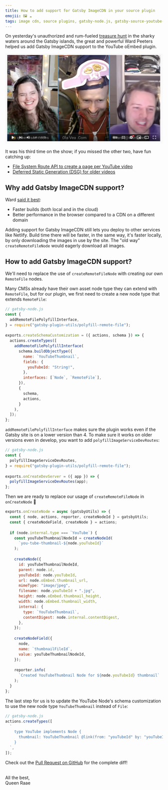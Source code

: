 ```yaml
---
title: How to add support for Gatsby ImageCDN in your source plugin
emojii: 🖼 ☁️
tags: image cdn, source plugins, gatsby-node.js, gatsby-source-youtube-oembed, images, createRemoteFileNode
---
```


On yesterday's unauthorized and rum-fueled [treasure hunt](https://youtu.be/IDW2IfaHGIs) in the sharky waters around the Gatsby islands, the great and powerful Ward Peeters helped us add Gatsby ImageCDN support to the YouTube oEmbed plugin.

[![Screengrab of stream](./youtube-screengrab.jpg)](https://youtu.be/IDW2IfaHGIs)

It was his third time on the show; if you missed the other two, have fun catching up:

- [File System Route API to create a page per YouTube video](https://youtu.be/TX5XPuHhz9o)
- [Deferred Static Generation (DSG) for older videos](https://youtu.be/UsSJ_QNp6uo)

## Why add Gatsby ImageCDN support?

Ward [said it best](https://youtu.be/IDW2IfaHGIs?t=4345):

- Faster builds (both local and in the cloud)
- Better performance in the browser compared to a CDN on a different domain

Adding support for Gatsby ImageCDN still lets you deploy to other services like Netlify. Build time there will be faster, in the same way, it's faster locally, by only downloading the images in use by the site. The "old way" `createRemoteFileNode` would eagerly download all images.

## How to add Gatsby ImageCDN support?

We'll need to replace the use of `createRemoteFileNode` with creating our own `RemoteFile` nodes.

Many CMSs already have their own asset node type they can extend with `RemoteFile`, but for our plugin, we first need to create a new node type that extends `RemoteFile`:

```js
// gatsby-node.js
const {
  addRemoteFilePolyfillInterface,
} = require("gatsby-plugin-utils/polyfill-remote-file");

exports.createSchemaCustomization = ({ actions, schema }) => {
  actions.createTypes([
    addRemoteFilePolyfillInterface(
      schema.buildObjectType({
        name: `YouTubeThumbnail`,
        fields: {
          youTubeId: "String!",
        },
        interfaces: [`Node`, `RemoteFile`],
      }),
      {
        schema,
        actions,
      }
    ),
  ]);
};
```

`addRemoteFilePolyfillInterface` makes sure the plugin works even if the Gatsby site is on a lower version than 4. To make sure it works on older versions even in develop, you want to add `polyfillImageServiceDevRoutes`:

```js
// gatsby-node.js
const {
  polyfillImageServiceDevRoutes,
} = require("gatsby-plugin-utils/polyfill-remote-file");

exports.onCreateDevServer = ({ app }) => {
  polyfillImageServiceDevRoutes(app);
};
```

Then we are ready to replace our usage of `createRemoteFileNode` in `onCreateNode` 🎉

```js
exports.onCreateNode = async (gatsbyUtils) => {
  const { node, actions, reporter, createNodeId } = gatsbyUtils;
  const { createNodeField, createNode } = actions;

  if (node.internal.type === `YouTube`) {
    const youTubeThumbnailNodeId = createNodeId(
      `you-tube-thumbnail-${node.youTubeId}`
    );

    createNode({
      id: youTubeThumbnailNodeId,
      parent: node.id,
      youTubeId: node.youTubeId,
      url: node.oEmbed.thumbnail_url,
      mimeType: "image/jpeg",
      filename: node.youTubeId + ".jpg",
      height: node.oEmbed.thumbnail_height,
      width: node.oEmbed.thumbnail_width,
      internal: {
        type: `YouTubeThumbnail`,
        contentDigest: node.internal.contentDigest,
      },
    });

    createNodeField({
      node,
      name: `thumbnailFileId`,
      value: youTubeThumbnailNodeId,
    });

    reporter.info(
      `Created YouTubeThumbnail Node for ${node.youTubeId} thumbnail`
    );
  }
};
```

The last step for us is to update the YouTube Node's schema customization to use the new node type `YouTubeThumbnail` instead of `File`:

```js
// gatsby-node.js
actions.createTypes([
  `
    type YouTube implements Node {
      thumbnail: YouTubeThumbnail @link(from: "youTubeId" by: "youTubeId")
    }
  `,
]);
```

Check out the [Pull Request on GitHub](https://github.com/queen-raae/gatsby-source-youtube-oembed/pull/7/files) for the complete diff!

&nbsp;  
All the best,  
Queen Raae

